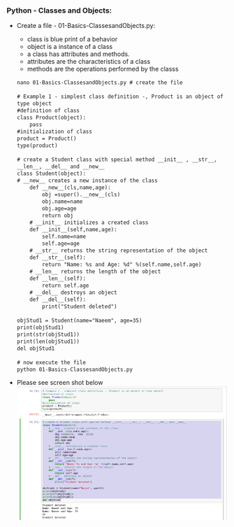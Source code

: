 ### Python - Classes and Objects:
  * Create a file - 01-Basics-ClassesandObjects.py:
    * class is blue print of a behavior
    * object is a instance of a class
    * a class has attributes and methods.
    * attributes are the characteristics of a class
    * methods are the operations performed by the classs
    
    ```
    nano 01-Basics-ClassesandObjects.py # create the file
    
    # Example 1 - simplest class definition -, Product is an object of type object 
    #definition of class
    class Product(object):
        pass
    #initialization of class      
    product = Product()
    type(product)
    
    # create a Student class with special method __init__ , __str__, __len__, __del__ and __new__
    class Student(object):
    # __new__ creates a new instance of the class
        def __new__(cls,name,age):
            obj =super().__new__(cls)
            obj.name=name
            obj.age=age
            return obj
        # __init__ initializes a created class
        def __init__(self,name,age):
            self.name=name
            self.age=age
        # __str__ returns the string representation of the object
        def __str__(self):
            return "Name: %s and Age: %d" %(self.name,self.age)
        # __len__ returns the length of the object
        def __len__(self):
            return self.age
        # __del__ destroys an object
        def __del__(self):
            print("Student deleted")

    objStud1 = Student(name="Naeem", age=35)  
    print(objStud1)
    print(str(objStud1))
    print(len(objStud1))
    del objStud1
    
    # now execute the file 
    python 01-Basics-ClassesandObjects.py
    
    ```
  * Please see screen shot below
        ![Python Basics Classes and Objects](../images/001-013-Basics-ClassesandObjects01.png)
